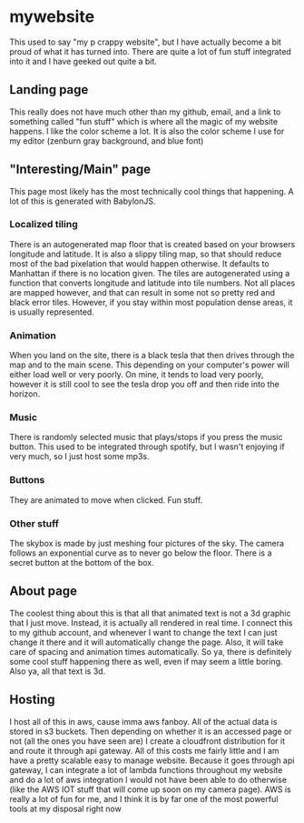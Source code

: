 # mywebsite

This used to say "my p crappy website", but I have actually become a bit proud of what it has turned into. There are quite a lot of fun stuff integrated into it and I have geeked out quite a bit.

## Landing page

This really does not have much other than my github, email, and a link to something called "fun stuff" which is where all the magic of my website happens. I like the color scheme a lot. It is also the color scheme I use for my editor (zenburn gray background, and blue font)

## "Interesting/Main" page

This page most likely has the most technically cool things that happening. A lot of this is generated with BabylonJS.

### Localized tiling

There is an autogenerated map floor that is created based on your browsers longitude and latitude. It is also a slippy tiling map, so that should reduce most of the bad pixelation that would happen otherwise. It defaults to Manhattan if there is no location given. The tiles are autogenerated using a function that converts longitude and latitude into tile numbers. Not all places are mapped however, and that can result in some not so pretty red and black error tiles. However, if you stay within most population dense areas, it is usually represented.

### Animation

When you land on the site, there is a black tesla that then drives through the map and to the main scene. This depending on your computer's power will either load well or very poorly. On mine, it tends to load very poorly, however it is still cool to see the tesla drop you off and then ride into the horizon.

### Music

There is randomly selected music that plays/stops if you press the music button. This used to be integrated through spotify, but I wasn't enjoying if very much, so I just host some mp3s.

### Buttons

They are animated to move when clicked. Fun stuff.

### Other stuff

The skybox is made by just meshing four pictures of the sky.
The camera follows an exponential curve as to never go below the floor.
There is a secret button at the bottom of the box.

## About page

The coolest thing about this is that all that animated text is not a 3d graphic that I just move. Instead, it is actually all rendered in real time. I connect this to my github account, and whenever I want to change the text I can just change it there and it will automatically change the page. Also, it will take care of spacing and animation times automatically. So ya, there is definitely some cool stuff happening there as well, even if may seem a little boring. Also ya, all that text is 3d.

## Hosting

I host all of this in aws, cause imma aws fanboy. All of the actual data is stored in s3 buckets. Then depending on whether it is an accessed page or not (all the ones you have seen are) I create a cloudfront distribution for it and route it through api gateway. All of this costs me fairly little and I am have a pretty scalable easy to manage website. Because it goes through api gateway, I can integrate a lot of lambda functions throughout my website and do a lot of aws integration I would not have been able to do otherwise (like the AWS IOT stuff that will come up soon on my camera page). AWS is really a lot of fun for me, and I think it is by far one of the most powerful tools at my disposal right now

